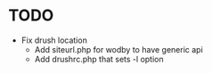 # TODO

* Fix drush location
    * Add siteurl.php for wodby to have generic api
    * Add drushrc.php that sets -l option

